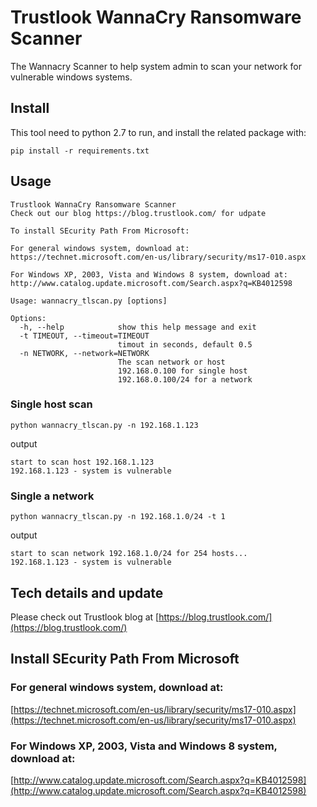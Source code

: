 # Trustlook WannaCry Ransomware Scanner

The Wannacry Scanner to help system admin to scan your network for vulnerable windows systems. 

## Install

This tool need to python 2.7 to run, and install the related package with:
```
pip install -r requirements.txt
```

## Usage

```
Trustlook WannaCry Ransomware Scanner
Check out our blog https://blog.trustlook.com/ for udpate

To install SEcurity Path From Microsoft:

For general windows system, download at:
https://technet.microsoft.com/en-us/library/security/ms17-010.aspx

For Windows XP, 2003, Vista and Windows 8 system, download at:
http://www.catalog.update.microsoft.com/Search.aspx?q=KB4012598

Usage: wannacry_tlscan.py [options]

Options:
  -h, --help            show this help message and exit
  -t TIMEOUT, --timeout=TIMEOUT
                        timout in seconds, default 0.5
  -n NETWORK, --network=NETWORK
                        The scan network or host
                        192.168.0.100 for single host
                        192.168.0.100/24 for a network
```

### Single host scan
`python wannacry_tlscan.py -n 192.168.1.123`

output

```
start to scan host 192.168.1.123
192.168.1.123 - system is vulnerable
```

### Single a network
`python wannacry_tlscan.py -n 192.168.1.0/24 -t 1`

output

```
start to scan network 192.168.1.0/24 for 254 hosts...
192.168.1.123 - system is vulnerable
```

## Tech details and update
Please check out Trustlook blog at [https://blog.trustlook.com/](https://blog.trustlook.com/)


## Install SEcurity Path From Microsoft

### For general windows system, download at:
[https://technet.microsoft.com/en-us/library/security/ms17-010.aspx](https://technet.microsoft.com/en-us/library/security/ms17-010.aspx)

### For Windows XP, 2003, Vista and Windows 8 system, download at:
[http://www.catalog.update.microsoft.com/Search.aspx?q=KB4012598](http://www.catalog.update.microsoft.com/Search.aspx?q=KB4012598)